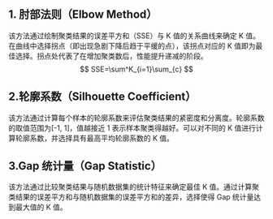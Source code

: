 ## 1. 肘部法则（Elbow Method）
该方法通过绘制聚类结果的误差平方和（SSE）与 K 值的关系曲线来确定 K 值。在曲线中选择拐点（即出现急剧下降后趋于平缓的点），该拐点对应的 K 值即为最佳选择。拐点处代表了在增加聚类数后，性能提升递减的阶段。
$$
SSE=\sum^K_{i=1}\sum_{c}
$$
    
## 2.轮廓系数（Silhouette Coefficient）
该方法通过计算每个样本的轮廓系数来评估聚类结果的紧密度和分离度。轮廓系数的取值范围为[-1, 1]，值越接近 1 表示样本聚类得越好。可以对不同的 K 值进行计算轮廓系数，并选择具有最高平均轮廓系数的 K 值。
    
## 3.Gap 统计量（Gap Statistic）
该方法通过比较聚类结果与随机数据集的统计特征来确定最佳 K 值。通过计算聚类结果的误差平方和与随机数据集的误差平方和的差异，选择使得 Gap 统计量达到最大值的 K 值。